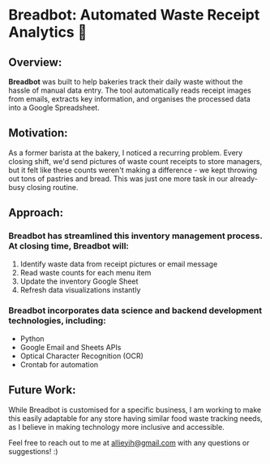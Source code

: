 # Breadbot: Automated Waste Receipt Analytics 🥐

## Overview:

**Breadbot** was built to help bakeries track their daily waste without the hassle of manual data entry. The tool automatically reads receipt images from emails, extracts key information, and organises the processed data into a Google Spreadsheet.


## Motivation:
As a former barista at the bakery, I noticed a recurring problem. Every closing shift, we'd send pictures of waste count receipts to store managers, but it felt like these counts weren't making a difference - we kept throwing out tons of pastries and bread. This was just one more task in our already-busy closing routine.


## Approach:
### Breadbot has streamlined this inventory management process. At closing time, Breadbot will:

1. Identify waste data from receipt pictures or email message
2. Read waste counts for each menu item  
3. Update the inventory Google Sheet  
4. Refresh data visualizations instantly  

### Breadbot incorporates data science and backend development technologies, including:

- Python
- Google Email and Sheets APIs
- Optical Character Recognition (OCR)
- Crontab for automation


## Future Work:
While Breadbot is customised for a specific business, I am working to make this easily adaptable for any store having similar food waste tracking needs, as I believe in making technology more inclusive and accessible.

Feel free to reach out to me at allieyih@gmail.com with any questions or suggestions!  :) 